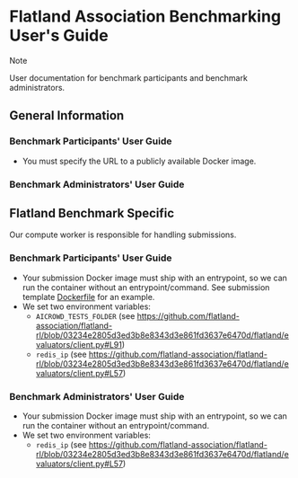 # Flatland Association Benchmarking User's Guide

> [!NOTE]  
> User documentation for benchmark participants and benchmark administrators.

## General Information

### Benchmark Participants' User Guide

* You must specify the URL to a publicly available Docker image.

### Benchmark Administrators' User Guide

## Flatland Benchmark Specific

Our compute worker is responsible for handling submissions.

### Benchmark Participants' User Guide

* Your submission Docker image must ship with an entrypoint, so we can run the container without an entrypoint/command. See submission template [Dockerfile](../evaluation/submission_template/Dockerfile) for an example.
* We set two environment variables:
  * `AICROWD_TESTS_FOLDER` (see https://github.com/flatland-association/flatland-rl/blob/03234e2805d3ed3b8e8343d3e861fd3637e6470d/flatland/evaluators/client.py#L91)
  * `redis_ip` (see https://github.com/flatland-association/flatland-rl/blob/03234e2805d3ed3b8e8343d3e861fd3637e6470d/flatland/evaluators/client.py#L57)

### Benchmark Administrators' User Guide

* Your submission Docker image must ship with an entrypoint, so we can run the container without an entrypoint/command.
* We set two environment variables:
  * `redis_ip` (see https://github.com/flatland-association/flatland-rl/blob/03234e2805d3ed3b8e8343d3e861fd3637e6470d/flatland/evaluators/client.py#L57)
